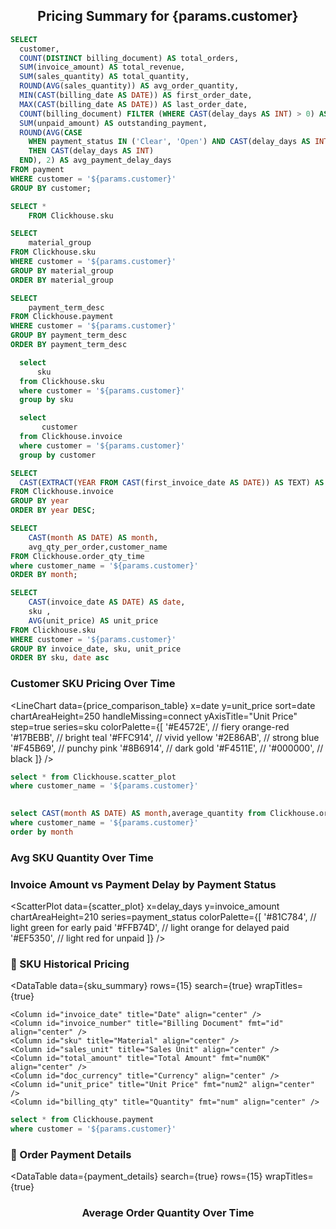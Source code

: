 <center>

## Pricing Summary for {params.customer}

</center>

```sql kpi
SELECT
  customer,
  COUNT(DISTINCT billing_document) AS total_orders,
  SUM(invoice_amount) AS total_revenue,
  SUM(sales_quantity) AS total_quantity,
  ROUND(AVG(sales_quantity)) AS avg_order_quantity,
  MIN(CAST(billing_date AS DATE)) AS first_order_date,
  MAX(CAST(billing_date AS DATE)) AS last_order_date,
  COUNT(billing_document) FILTER (WHERE CAST(delay_days AS INT) > 0) AS payment_delayed_orders,
  SUM(unpaid_amount) AS outstanding_payment,
  ROUND(AVG(CASE 
    WHEN payment_status IN ('Clear', 'Open') AND CAST(delay_days AS INT) > 0 
    THEN CAST(delay_days AS INT) 
  END), 2) AS avg_payment_delay_days
FROM payment
WHERE customer = '${params.customer}'
GROUP BY customer;
```

```sql sku_summary
SELECT *
    FROM Clickhouse.sku
```

<center>

<Dropdown data={year} name=year value=year defaultValue='%' title="Year" >
<DropdownOption value="%" valueLabel="All Years"/>
</Dropdown>

<Dropdown data={material_group} name=material_group value=material_group defaultValue='%' title="Material Group">
  <DropdownOption value="%" valueLabel="All"/>
</Dropdown>

<Dropdown data={payment_term_desc} name=payment_term_desc value=payment_term_desc defaultValue='%' title="Payment Term">
  <DropdownOption value="%" valueLabel="All"/>
</Dropdown>


<Dropdown data={sku} name=sku value=sku defaultValue='{params.sku}' title="SKU">
  <DropdownOption value="%" valueLabel="All"/>
</Dropdown>

<Dropdown data={customer} name=customer value=customer defaultValue='{params.customer}' title="Customer">
</Dropdown>

</center>

<Grid cols=3>
    <BigValue 
        data={kpi} 
        value=total_orders
        title="Total Orders"
        fmt=num0
    />
    <BigValue 
        data={kpi} 
        value=total_quantity
        title="Total Quantity"
        fmt=num0
    />
    <BigValue 
        data={kpi} 
        value=avg_order_quantity
        title="Average Order Quantity"
        fmt=num0
    />
</Grid>


<Grid cols=3>
    <BigValue 
        data={kpi} 
        value=total_revenue
        title="Total Revenue"
        fmt=num0
    />
    <BigValue 
        data={kpi} 
        value=first_order_date
        title="First Order Date"
    />
    <BigValue 
        data={kpi} 
        value=last_order_date
        title="Last Order Date"
    />
</Grid>

<Grid cols=3>
    <BigValue 
        data={kpi} 
        value=payment_delayed_orders
        title="Payment Delayed Orders"
        fmt=num0
    />

<BigValue 
        data={kpi} 
        value=outstanding_payment
        title="Outstanding Payment"
        fmt=num0
    />

<BigValue 
        data={kpi} 
        value=avg_payment_delay_days
        title="Average Payment Delay (Days)"
        fmt=num0
    />

</Grid>



```sql material_group
SELECT
    material_group
FROM Clickhouse.sku
WHERE customer = '${params.customer}'
GROUP BY material_group
ORDER BY material_group
```

```sql payment_term_desc
SELECT
    payment_term_desc
FROM Clickhouse.payment
WHERE customer = '${params.customer}'  
GROUP BY payment_term_desc
ORDER BY payment_term_desc
```

```sql sku  
  select
      sku
  from Clickhouse.sku
  where customer = '${params.customer}'
  group by sku
```

```sql customer
  select
       customer
  from Clickhouse.invoice
  where customer = '${params.customer}'
  group by customer
```

```sql year
SELECT
  CAST(EXTRACT(YEAR FROM CAST(first_invoice_date AS DATE)) AS TEXT) AS year
FROM Clickhouse.invoice
GROUP BY year
ORDER BY year DESC;
```

```sql avg_qty_per_order_over_time
SELECT 
    CAST(month AS DATE) AS month,
    avg_qty_per_order,customer_name
FROM Clickhouse.order_qty_time
where customer_name = '${params.customer}'
ORDER BY month;

```

```sql price_comparison_table
SELECT
    CAST(invoice_date AS DATE) AS date,
    sku ,
    AVG(unit_price) AS unit_price
FROM Clickhouse.sku
WHERE customer = '${params.customer}'
GROUP BY invoice_date, sku, unit_price
ORDER BY sku, date asc
```


### Customer SKU Pricing Over Time
<LineChart
data={price_comparison_table}
x=date
y=unit_price
sort=date
chartAreaHeight=250
handleMissing=connect
yAxisTitle="Unit Price"
step=true
series=sku
colorPalette={[
  '#E4572E', // fiery orange-red
  '#17BEBB', // bright teal
  '#FFC914', // vivid yellow
  '#2E86AB', // strong blue
  '#F45B69',  // punchy pink
  '#8B6914',  // dark gold
  '#F4511E',  // 
  '#000000',  // black
]}
/>


```sql scatter_plot
select * from Clickhouse.scatter_plot
where customer_name = '${params.customer}'
```


```sql avg_qty_per_sku
   
select CAST(month AS DATE) AS month,average_quantity from Clickhouse.order_qty_time
where customer_name = '${params.customer}'
order by month
```

<Grid cols=2>

<div>


### Avg SKU Quantity Over Time

<LineChart
data={avg_qty_per_sku}
x=month
y=average_quantity
chartAreaHeight=220
yAxisTitle="Avg Qty per SKU"
yFmt=num0k
/>


</div>

<div>

### Invoice Amount vs Payment Delay by Payment Status

<ScatterPlot 
    data={scatter_plot}
    x=delay_days
    y=invoice_amount
    chartAreaHeight=210
    series=payment_status
    colorPalette={[
'#81C784', // light green for early paid
'#FFB74D', // light orange for delayed paid  
'#EF5350', // light red for unpaid
]}
/>
</div>

</Grid>

### 📅 SKU Historical Pricing

<DataTable 
    data={sku_summary}
    rows={15}
    search={true}
    wrapTitles={true}
>
    <Column id="invoice_date" title="Date" align="center" />
    <Column id="invoice_number" title="Billing Document" fmt="id" align="center" />
    <Column id="sku" title="Material" align="center" />
    <Column id="sales_unit" title="Sales Unit" align="center" />
    <Column id="total_amount" title="Total Amount" fmt="num0K" align="center" />
    <Column id="doc_currency" title="Currency" align="center" />
    <Column id="unit_price" title="Unit Price" fmt="num2" align="center" />
    <Column id="billing_qty" title="Quantity" fmt="num" align="center" />
</DataTable>



```sql payment_details
select * from Clickhouse.payment
where customer = '${params.customer}'
```

### 📅 Order Payment Details

<DataTable
  data={payment_details}
  search={true}
  rows={15}
  wrapTitles={true}
>
  <Column id="billing_date" title="Date" align="center" />
  <Column id="billing_document" title="Billing Document" fmt="id" align="center" />
  <Column id="invoice_amount" title="Invoice Amount" fmt="num1k" align="center" />
  <Column id="sales_quantity" title="Qty" fmt="num" align="center" />
  <Column id="payment_term_desc" title="Payment Term" align="center" />
  <Column id="paid_amount" title="Paid Amount" fmt="num1k" align="center" />
  <Column id="payment_status" title="Payment Status" align="center" />
  <Column id="clearing_date" title="Clearing Date" align="center" />
  <Column id="baseline_date" title="Baseline Date" align="center" />
  <Column id="cash_discount_days_1" title="Credit Days" fmt="num" align="center" />
  <Column id="due_date" title="Due Date" align="center" />
  <Column id="delay_days" title="Delay Days" fmt="num" align="center" />
  <Column id="unpaid_amount" title="Unpaid Amount" fmt="num1k" align="center" />
</DataTable>


### Average Order Quantity Over Time

<LineChart
data={avg_qty_per_order_over_time}
x=month
y=avg_qty_per_order
yFmt=num0k
yAxisTitle="Avg Qty per Order"
/>  